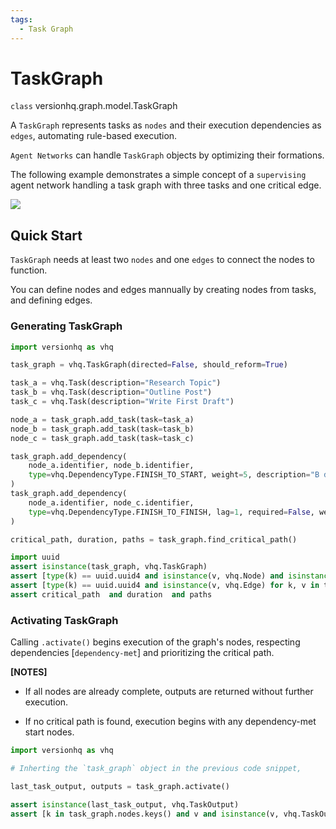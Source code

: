 ```yaml
---
tags:
  - Task Graph
---
```


# TaskGraph

<class>`class` versionhq.graph.model.<bold>TaskGraph<bold></class>

A `TaskGraph` represents tasks as `nodes` and their execution dependencies as `edges`, automating rule-based execution.

`Agent Networks` can handle `TaskGraph` objects by optimizing their formations.

The following example demonstrates a simple concept of a `supervising` agent network handling a task graph with three tasks and one critical edge.

<img src="https://res.cloudinary.com/dfeirxlea/image/upload/v1739337639/pj_m_home/zfg4ccw1m1ww1tpnb0pa.png">


## Quick Start

`TaskGraph` needs at least two `nodes` and one `edges` to connect the nodes to function.

You can define nodes and edges mannually by creating nodes from tasks, and defining edges.


### Generating TaskGraph

```python
import versionhq as vhq

task_graph = vhq.TaskGraph(directed=False, should_reform=True)

task_a = vhq.Task(description="Research Topic")
task_b = vhq.Task(description="Outline Post")
task_c = vhq.Task(description="Write First Draft")

node_a = task_graph.add_task(task=task_a)
node_b = task_graph.add_task(task=task_b)
node_c = task_graph.add_task(task=task_c)

task_graph.add_dependency(
    node_a.identifier, node_b.identifier,
    type=vhq.DependencyType.FINISH_TO_START, weight=5, description="B depends on A"
)
task_graph.add_dependency(
    node_a.identifier, node_c.identifier,
    type=vhq.DependencyType.FINISH_TO_FINISH, lag=1, required=False, weight=3
)

critical_path, duration, paths = task_graph.find_critical_path()

import uuid
assert isinstance(task_graph, vhq.TaskGraph)
assert [type(k) == uuid.uuid4 and isinstance(v, vhq.Node) and isinstance(v.task, vhq.Task) for k, v in task_graph.nodes.items()]
assert [type(k) == uuid.uuid4 and isinstance(v, vhq.Edge) for k, v in task_graph.edges.items()]
assert critical_path  and duration  and paths
```


### Activating TaskGraph

Calling `.activate()` begins execution of the graph's nodes, respecting dependencies [`dependency-met`] and prioritizing the critical path.


**[NOTES]**

- If all nodes are already complete, outputs are returned without further execution.

- If no critical path is found, execution begins with any dependency-met start nodes.


```python
import versionhq as vhq

# Inherting the `task_graph` object in the previous code snippet,

last_task_output, outputs = task_graph.activate()

assert isinstance(last_task_output, vhq.TaskOutput)
assert [k in task_graph.nodes.keys() and v and isinstance(v, vhq.TaskOutput) for k, v in outputs.items()]
```
